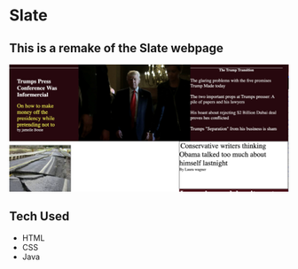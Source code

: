 # Slate
## This is a remake of the Slate webpage
![Slate image](slate.jpg)
## Tech Used
- HTML
- CSS
- Java
